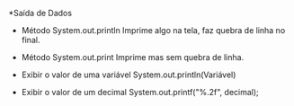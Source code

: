*Saída de Dados
  * Método System.out.println
  Imprime algo na tela, faz quebra de linha no final.
 
  * Método System.out.print
  Imprime mas sem quebra de linha.
  
  * Exibir o valor de uma variável
  System.out.println(Variável)
  
  * Exibir o valor de um decimal
  System.out.printf("%.2f", decimal);

